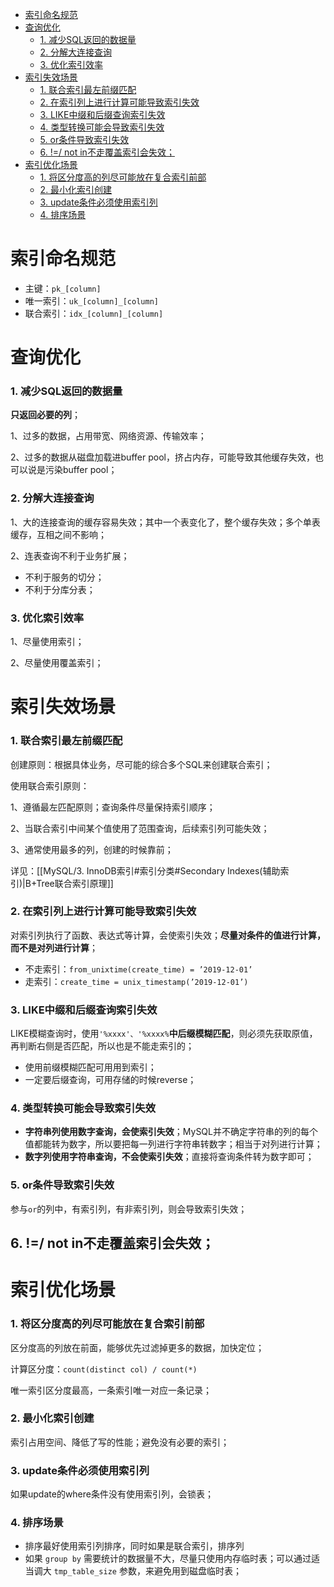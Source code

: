 - [索引命名规范](#索引命名规范)
- [查询优化](#查询优化)
    - [1. 减少SQL返回的数据量](#1-减少sql返回的数据量)
    - [2. 分解大连接查询](#2-分解大连接查询)
    - [3. 优化索引效率](#3-优化索引效率)
- [索引失效场景](#索引失效场景)
    - [1. 联合索引最左前缀匹配](#1-联合索引最左前缀匹配)
    - [2. 在索引列上进行计算可能导致索引失效](#2-在索引列上进行计算可能导致索引失效)
    - [3. LIKE中缀和后缀查询索引失效](#3-like中缀和后缀查询索引失效)
    - [4. 类型转换可能会导致索引失效](#4-类型转换可能会导致索引失效)
    - [5. or条件导致索引失效](#5-or条件导致索引失效)
  - [6. !=/ not in不走覆盖索引会失效；](#6--not-in不走覆盖索引会失效)
- [索引优化场景](#索引优化场景)
    - [1. 将区分度高的列尽可能放在复合索引前部](#1-将区分度高的列尽可能放在复合索引前部)
    - [2. 最小化索引创建](#2-最小化索引创建)
    - [3. update条件必须使用索引列](#3-update条件必须使用索引列)
    - [4. 排序场景](#4-排序场景)

# 索引命名规范
- 主键：`pk_[column]`
- 唯一索引：`uk_[column]_[column]`
- 联合索引：`idx_[column]_[column]`

# 查询优化

### 1. 减少SQL返回的数据量
**只返回必要的列**；

1、过多的数据，占用带宽、网络资源、传输效率；

2、过多的数据从磁盘加载进buffer pool，挤占内存，可能导致其他缓存失效，也可以说是污染buffer pool；

### 2. 分解大连接查询

1、大的连接查询的缓存容易失效；其中一个表变化了，整个缓存失效；多个单表缓存，互相之间不影响；

2、连表查询不利于业务扩展；
- 不利于服务的切分；
- 不利于分库分表；

### 3. 优化索引效率

1、尽量使用索引；

2、尽量使用覆盖索引；


# 索引失效场景

### 1. 联合索引最左前缀匹配
创建原则：根据具体业务，尽可能的综合多个SQL来创建联合索引；

使用联合索引原则：

1、遵循最左匹配原则；查询条件尽量保持索引顺序；

2、当联合索引中间某个值使用了范围查询，后续索引列可能失效；

3、通常使用最多的列，创建的时候靠前；

详见：[[MySQL/3. InnoDB索引#索引分类#Secondary Indexes(辅助索引)|B+Tree联合索引原理]]


### 2. 在索引列上进行计算可能导致索引失效

对索引列执行了函数、表达式等计算，会使索引失效；**尽量对条件的值进行计算，而不是对列进行计算**；
- 不走索引：`from_unixtime(create_time) = ’2019-12-01’`
- 走索引：`create_time = unix_timestamp(’2019-12-01’)`

### 3. LIKE中缀和后缀查询索引失效
LIKE模糊查询时，使用`'%xxxx'、'%xxxx%`**中后缀模糊匹配**，则必须先获取原值，再判断右侧是否匹配，所以也是不能走索引的；
- 使用前缀模糊匹配可用用到索引；
- 一定要后缀查询，可用存储的时候reverse；

### 4. 类型转换可能会导致索引失效
- **字符串列使用数字查询，会使索引失效**；MySQL并不确定字符串的列的每个值都能转为数字，所以要把每一列进行字符串转数字；相当于对列进行计算；
- **数字列使用字符串查询，不会使索引失效**；直接将查询条件转为数字即可；


### 5. or条件导致索引失效

参与`or`的列中，有索引列，有非索引列，则会导致索引失效；

## 6. !=/ not in不走覆盖索引会失效；


# 索引优化场景

### 1. 将区分度高的列尽可能放在复合索引前部
区分度高的列放在前面，能够优先过滤掉更多的数据，加快定位；

计算区分度：`count(distinct col) / count(*)`

唯一索引区分度最高，一条索引唯一对应一条记录；

### 2. 最小化索引创建
索引占用空间、降低了写的性能；避免没有必要的索引；

### 3. update条件必须使用索引列
如果update的where条件没有使用索引列，会锁表；

### 4. 排序场景

- 排序最好使用索引列排序，同时如果是联合索引，排序列
- 如果 `group by` 需要统计的数据量不大，尽量只使用内存临时表；可以通过适当调大 `tmp_table_size` 参数，来避免用到磁盘临时表；
